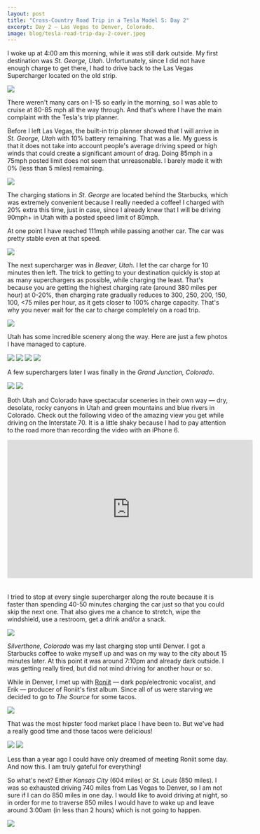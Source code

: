```yaml
---
layout: post
title: "Cross-Country Road Trip in a Tesla Model S: Day 2"
excerpt: Day 2 — Las Vegas to Denver, Colorado.
image: blog/tesla-road-trip-day-2-cover.jpeg
---
```


I woke up at 4:00 am this morning, while it was still dark outside. My first destination was *St. George, Utah*. Unfortunately, since I did not have enough charge to get there, I had to drive back to the Las Vegas Supercharger located on the old strip.

![](/images/blog/tesla-road-trip-day-2-1.jpg)

There weren't many cars on I-15 so early in the morning, so I was able to cruise at 80-85 mph all the way through. And that's where I have the main complaint with the Tesla's trip planner.

Before I left Las Vegas, the built-in trip planner showed that I will arrive in *St. George, Utah* with 10% battery remaining. That was a lie. My guess is that it does not take into account people's average driving speed or high winds that could create a significant amount of drag. Doing 85mph in a 75mph posted limit does not seem that unreasonable. I barely made it with 0% (less than 5 miles) remaining.

![](/images/blog/tesla-road-trip-day-2-2.jpg)


The charging stations in *St. George* are located behind the Starbucks, which was extremely convenient because I really needed a coffee! I charged with 20% extra this time, just in case, since I already knew that I will be driving 90mph+ in Utah with a posted speed limit of 80mph.

At one point I have reached 111mph while passing another car. The car was pretty stable even at that speed.

![](/images/blog/tesla-road-trip-day-2-3.jpg)

The next supercharger was in *Beaver, Utah*. I let the car charge for 10 minutes then left. The trick to getting to your destination quickly is stop at as many superchargers as possible, while charging the least. That's because you are getting the highest charging rate (around 380 miles per hour) at 0-20%, then charging rate gradually reduces to 300, 250, 200, 150, 100, <75 miles per hour, as it gets closer to 100% charge capacity. That's why you never wait for the car to charge completely on a road trip.

![](/images/blog/tesla-road-trip-day-2-4.jpg)


Utah has some incredible scenery along the way. Here are just a few photos I have managed to capture.

![](/images/blog/tesla-road-trip-day-2-5.jpg)
![](/images/blog/tesla-road-trip-day-2-6.jpg)
![](/images/blog/tesla-road-trip-day-2-7.jpg)
![](/images/blog/tesla-road-trip-day-2-8.jpg)

A few superchargers later I was finally in the *Grand Junction, Colorado*.

![](/images/blog/tesla-road-trip-day-2-10.jpg)
![](/images/blog/tesla-road-trip-day-2-11.jpg)

Both Utah and Colorado have spectacular sceneries in their own way — dry, desolate, rocky canyons in Utah and green mountains and blue rivers in Colorado. Check out the following video of the amazing view you get while driving on the Interstate 70. It is a little shaky because I had to pay attention to the road more than recording the video with an iPhone 6.

<iframe style="margin-bottom:20px" width="560" height="315" src="https://www.youtube.com/embed/oesgIDplQn0" frameborder="0" allowfullscreen></iframe>

I tried to stop at every single supercharger along the route because it is faster than spending 40-50 minutes charging the car just so that you could skip the next one. That also gives me a chance to stretch, wipe the windshield, use a restroom, get a drink and/or a snack.

![](/images/blog/tesla-road-trip-day-2-9.jpg)

*Silverthone, Colorado* was my last charging stop until Denver. I got a Starbucks coffee to wake myself up and was on my way to the city about 15 minutes later. At this point it was around 7:10pm and already dark outside. I was getting really tired, but did not mind driving for another hour or so.

While in Denver, I met up with [Roniit](https://www.youtube.com/watch?v=UF4YY8xsEZQ) — dark pop/electronic vocalist, and Erik — producer of Roniit's first album. Since all of us were starving we decided to go to *The Source* for some tacos.

 ![](/images/blog/tesla-road-trip-day-2-12.jpg)

That was the most hipster food market place I have been to. But we've had a really good time and those tacos were delicious!

![](/images/blog/tesla-road-trip-day-2-13.jpg)
![](/images/blog/tesla-road-trip-day-2-16.jpg)

Less than a year ago I could have only dreamed of meeting Roniit some day. And now this. I am truly gateful for everything!

So what's next? Either *Kansas City* (604 miles) or *St. Louis* (850 miles). I was so exhausted driving 740 miles from Las Vegas to Denver, so I am not sure if I can do 850 miles in one day. I would like to avoid driving at night, so in order for me to traverse 850 miles I would have to wake up and leave around 3:00am (in less than 2 hours) which is not going to happen.

![](/images/blog/tesla-road-trip-day-2-15.png)